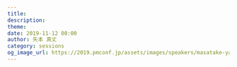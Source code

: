 ```yaml
---
title: 
description: 
theme: 
date: 2019-11-12 00:00
author: 矢本 真丈
category: sessions
og_image_url: https://2019.pmconf.jp/assets/images/speakers/masatake-yamoto.png
---
```


